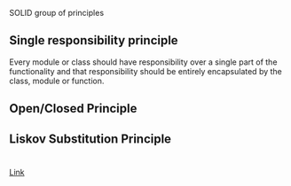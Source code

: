 SOLID group of principles

## Single responsibility principle
Every module or class should have responsibility over a single part of the functionality and that responsibility should be entirely encapsulated by the class, module or function.


## Open/Closed Principle 

## Liskov Substitution Principle

#
[Link](https://medium.com/@mrfksiv/python-design-patterns-01-introduction-54e681aaf2d0)
<!--stackedit_data:
eyJoaXN0b3J5IjpbMTcxNzY2NzA4MSwtMTEwMzgyMzI4NiwtOD
g4NTAyODgxLC05OTY1ODE4NDVdfQ==
-->